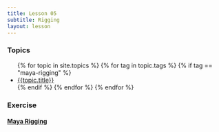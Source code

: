 ```yaml
---
title: Lesson 05
subtitle: Rigging
layout: lesson
---
```


### Topics
<ul>
 {% for topic in site.topics %}
   {% for tag in topic.tags %}
       {% if tag == "maya-rigging" %}
           <li><a href="{{ topic.url | prepend: site.baseurl }}">{{topic.title}}</a></li>
        {% endif %}
   {% endfor %}
 {% endfor %}
</ul>

### Exercise

#### <a href="/3d-digital-art-and-design--oer/exercises/maya-rigging/maya-rigging.html"><span class="exercise-title">Maya Rigging</span></a>